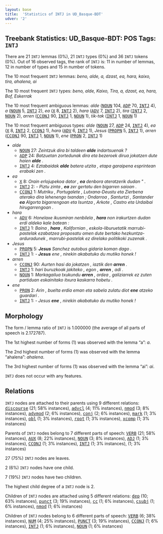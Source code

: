 ```yaml
---
layout: base
title:  'Statistics of INTJ in UD_Basque-BDT'
udver: '2'
---
```


## Treebank Statistics: UD_Basque-BDT: POS Tags: `INTJ`

There are 21 `INTJ` lemmas (0%), 21 `INTJ` types (0%) and 36 `INTJ` tokens (0%).
Out of 16 observed tags, the rank of `INTJ` is: 11 in number of lemmas, 12 in number of types and 15 in number of tokens.

The 10 most frequent `INTJ` lemmas: <em>beno, alde, a, dzast, ea, hara, kaixo, tira, ahalena, ai</em>

The 10 most frequent `INTJ` types:  <em>beno, alde, Kaixo, Tira, a, dzast, ea, hara, Bof, Eskerrak</em>

The 10 most frequent ambiguous lemmas: <em>alde</em> (<tt><a href="eu_bdt-pos-NOUN.html">NOUN</a></tt> 104, <tt><a href="eu_bdt-pos-ADP.html">ADP</a></tt> 70, <tt><a href="eu_bdt-pos-INTJ.html">INTJ</a></tt> 4), <em>a</em> (<tt><a href="eu_bdt-pos-NOUN.html">NOUN</a></tt> 5, <tt><a href="eu_bdt-pos-INTJ.html">INTJ</a></tt> 2), <em>ea</em> (<tt><a href="eu_bdt-pos-X.html">X</a></tt> 8, <tt><a href="eu_bdt-pos-INTJ.html">INTJ</a></tt> 2), <em>hara</em> (<tt><a href="eu_bdt-pos-ADV.html">ADV</a></tt> 7, <tt><a href="eu_bdt-pos-INTJ.html">INTJ</a></tt> 2), <em>tira</em> (<tt><a href="eu_bdt-pos-INTJ.html">INTJ</a></tt> 2, <tt><a href="eu_bdt-pos-NOUN.html">NOUN</a></tt> 2), <em>arren</em> (<tt><a href="eu_bdt-pos-CCONJ.html">CCONJ</a></tt> 90, <tt><a href="eu_bdt-pos-INTJ.html">INTJ</a></tt> 1, <tt><a href="eu_bdt-pos-NOUN.html">NOUN</a></tt> 1), <em>tik-tak</em> (<tt><a href="eu_bdt-pos-INTJ.html">INTJ</a></tt> 1, <tt><a href="eu_bdt-pos-NOUN.html">NOUN</a></tt> 1)

The 10 most frequent ambiguous types:  <em>alde</em> (<tt><a href="eu_bdt-pos-NOUN.html">NOUN</a></tt> 27, <tt><a href="eu_bdt-pos-ADP.html">ADP</a></tt> 24, <tt><a href="eu_bdt-pos-INTJ.html">INTJ</a></tt> 4), <em>ea</em> (<tt><a href="eu_bdt-pos-X.html">X</a></tt> 8, <tt><a href="eu_bdt-pos-INTJ.html">INTJ</a></tt> 2, <tt><a href="eu_bdt-pos-CCONJ.html">CCONJ</a></tt> 1), <em>hara</em> (<tt><a href="eu_bdt-pos-ADV.html">ADV</a></tt> 6, <tt><a href="eu_bdt-pos-INTJ.html">INTJ</a></tt> 1), <em>Jesus</em> (<tt><a href="eu_bdt-pos-PROPN.html">PROPN</a></tt> 5, <tt><a href="eu_bdt-pos-INTJ.html">INTJ</a></tt> 1), <em>arren</em> (<tt><a href="eu_bdt-pos-CCONJ.html">CCONJ</a></tt> 90, <tt><a href="eu_bdt-pos-INTJ.html">INTJ</a></tt> 1, <tt><a href="eu_bdt-pos-NOUN.html">NOUN</a></tt> 1), <em>ene</em> (<tt><a href="eu_bdt-pos-PRON.html">PRON</a></tt> 2, <tt><a href="eu_bdt-pos-INTJ.html">INTJ</a></tt> 1)


* <em>alde</em>
  * <tt><a href="eu_bdt-pos-NOUN.html">NOUN</a></tt> 27: <em>Zeintzuk dira bi taldeen <b>alde</b> indartsuenak ?</em>
  * <tt><a href="eu_bdt-pos-ADP.html">ADP</a></tt> 24: <em>Batzuetan zortedunak dira eta bezeroek dirua jokatzen dute haien <b>alde</b> .</em>
  * <tt><a href="eu_bdt-pos-INTJ.html">INTJ</a></tt> 4: <em>Eztabaidak <b>alde</b> batera utzita , etapa garaipena esprintean erabaki zen .</em>
* <em>ea</em>
  * <tt><a href="eu_bdt-pos-X.html">X</a></tt> 8: <em>Orain erlojupekoa dator , <b>ea</b> denbora ateratzerik dudan " .</em>
  * <tt><a href="eu_bdt-pos-INTJ.html">INTJ</a></tt> 2: <em>- Piztu zinta , <b>ea</b> zer gertatu den bigarren saioan .</em>
  * <tt><a href="eu_bdt-pos-CCONJ.html">CCONJ</a></tt> 1: <em>Mutriku , Portugalete , Lutxana-Deustu eta Zierbena aterako dira lehenengo txandan ; Ondarroa , Santurtzi , Santander <b>ea</b> Algorta bigarrengoan eta Isuntza , Arkote , Castro eta Urdaibai hirugarrengoan .</em>
* <em>hara</em>
  * <tt><a href="eu_bdt-pos-ADV.html">ADV</a></tt> 6: <em>Honelaxe ikusmiran nenbilela , <b>hara</b> non irakurtzen dudan erdi aldeko kale batean :</em>
  * <tt><a href="eu_bdt-pos-INTJ.html">INTJ</a></tt> 1: <em>Baina , <b>hara</b> , Kalifornian , eskola-liburuetatik marrubi-pastelak ezabatzea proposatu omen dute bertako hezkuntza-arduradunek , marrubi-pastelak ez direlako politikoki zuzenak .</em>
* <em>Jesus</em>
  * <tt><a href="eu_bdt-pos-PROPN.html">PROPN</a></tt> 5: <em><b>Jesus</b> Sanchez autobus gidaria koman dago .</em>
  * <tt><a href="eu_bdt-pos-INTJ.html">INTJ</a></tt> 1: <em>- <b>Jesus</b> ene , nirekin akabatuko du mutiko honek !</em>
* <em>arren</em>
  * <tt><a href="eu_bdt-pos-CCONJ.html">CCONJ</a></tt> 90: <em>Aurten hasi da jokatzen , iaztik den <b>arren</b> .</em>
  * <tt><a href="eu_bdt-pos-INTJ.html">INTJ</a></tt> 1: <em>hari buruzkoak jakiteko , egon , <b>arren</b> , adi .</em>
  * <tt><a href="eu_bdt-pos-NOUN.html">NOUN</a></tt> 1: <em>Markagailua txukundu <b>arren</b> , ordea , galiziarrek ez zuten partiduan eskainitako itxura kaskarra hobetu .</em>
* <em>ene</em>
  * <tt><a href="eu_bdt-pos-PRON.html">PRON</a></tt> 2: <em>Arin , buelta erdia eman eta sabela zulatu diot <b>ene</b> atzeko guardari .</em>
  * <tt><a href="eu_bdt-pos-INTJ.html">INTJ</a></tt> 1: <em>- Jesus <b>ene</b> , nirekin akabatuko du mutiko honek !</em>

## Morphology

The form / lemma ratio of `INTJ` is 1.000000 (the average of all parts of speech is 2.172787).

The 1st highest number of forms (1) was observed with the lemma “a”: <em>a</em>.

The 2nd highest number of forms (1) was observed with the lemma “ahalena”: <em>ahalena</em>.

The 3rd highest number of forms (1) was observed with the lemma “ai”: <em>ai</em>.

`INTJ` does not occur with any features.


## Relations

`INTJ` nodes are attached to their parents using 9 different relations: <tt><a href="eu_bdt-dep-discourse.html">discourse</a></tt> (21; 58% instances), <tt><a href="eu_bdt-dep-advcl.html">advcl</a></tt> (4; 11% instances), <tt><a href="eu_bdt-dep-nmod.html">nmod</a></tt> (3; 8% instances), <tt><a href="eu_bdt-dep-advmod.html">advmod</a></tt> (2; 6% instances), <tt><a href="eu_bdt-dep-conj.html">conj</a></tt> (2; 6% instances), <tt><a href="eu_bdt-dep-mark.html">mark</a></tt> (1; 3% instances), <tt><a href="eu_bdt-dep-obl.html">obl</a></tt> (1; 3% instances), <tt><a href="eu_bdt-dep-root.html">root</a></tt> (1; 3% instances), <tt><a href="eu_bdt-dep-xcomp.html">xcomp</a></tt> (1; 3% instances)

Parents of `INTJ` nodes belong to 7 different parts of speech: <tt><a href="eu_bdt-pos-VERB.html">VERB</a></tt> (21; 58% instances), <tt><a href="eu_bdt-pos-AUX.html">AUX</a></tt> (8; 22% instances), <tt><a href="eu_bdt-pos-NOUN.html">NOUN</a></tt> (3; 8% instances), <tt><a href="eu_bdt-pos-ADJ.html">ADJ</a></tt> (1; 3% instances), <tt><a href="eu_bdt-pos-CCONJ.html">CCONJ</a></tt> (1; 3% instances), <tt><a href="eu_bdt-pos-INTJ.html">INTJ</a></tt> (1; 3% instances),  (1; 3% instances)

27 (75%) `INTJ` nodes are leaves.

2 (6%) `INTJ` nodes have one child.

7 (19%) `INTJ` nodes have two children.

The highest child degree of a `INTJ` node is 2.

Children of `INTJ` nodes are attached using 5 different relations: <tt><a href="eu_bdt-dep-dep.html">dep</a></tt> (10; 63% instances), <tt><a href="eu_bdt-dep-punct.html">punct</a></tt> (3; 19% instances), <tt><a href="eu_bdt-dep-cc.html">cc</a></tt> (1; 6% instances), <tt><a href="eu_bdt-dep-csubj.html">csubj</a></tt> (1; 6% instances), <tt><a href="eu_bdt-dep-nmod.html">nmod</a></tt> (1; 6% instances)

Children of `INTJ` nodes belong to 6 different parts of speech: <tt><a href="eu_bdt-pos-VERB.html">VERB</a></tt> (6; 38% instances), <tt><a href="eu_bdt-pos-NUM.html">NUM</a></tt> (4; 25% instances), <tt><a href="eu_bdt-pos-PUNCT.html">PUNCT</a></tt> (3; 19% instances), <tt><a href="eu_bdt-pos-CCONJ.html">CCONJ</a></tt> (1; 6% instances), <tt><a href="eu_bdt-pos-INTJ.html">INTJ</a></tt> (1; 6% instances), <tt><a href="eu_bdt-pos-NOUN.html">NOUN</a></tt> (1; 6% instances)

